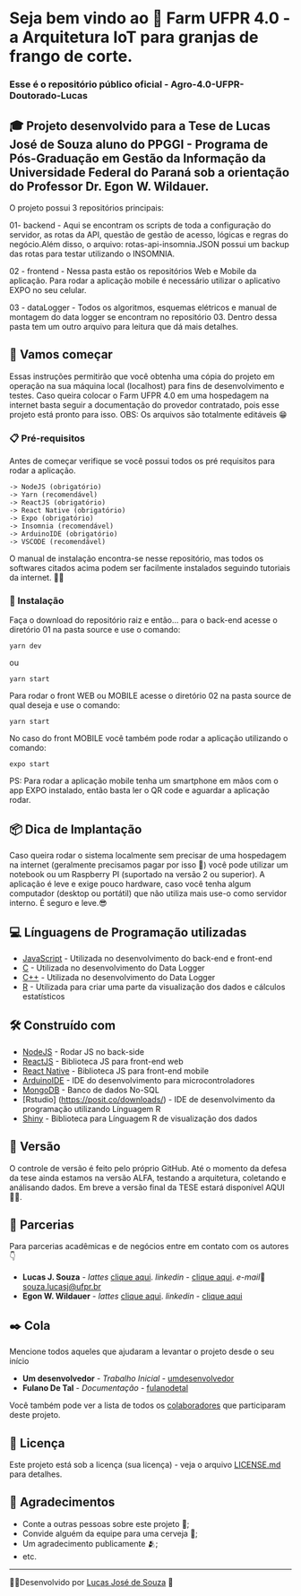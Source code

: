 # Seja bem vindo ao 🐔  Farm UFPR 4.0 - a Arquitetura IoT para granjas de frango de corte.
### Esse é o repositório público oficial - Agro-4.0-UFPR-Doutorado-Lucas

## 🎓 Projeto desenvolvido para a Tese de Lucas José de Souza aluno do PPGGI - Programa de Pós-Graduação em Gestão da Informação da Universidade Federal do Paraná sob a orientação do Professor Dr. Egon W. Wildauer.

O projeto possui 3 repositórios principais:

01- backend - Aqui se encontram os scripts de toda a configuração do servidor,
		      as rotas da API, questão de gestão de acesso, lógicas e regras
			  do negócio.Além disso, o arquivo: rotas-api-insomnia.JSON possui
			  um backup das rotas para testar utilizando o INSOMNIA.

02 - frontend - Nessa pasta estão os repositórios Web e Mobile da aplicação. Para 
				rodar a aplicação mobile é necessário utilizar o aplicativo EXPO no
				seu celular.

03 - dataLogger -  Todos os algoritmos, esquemas elétricos e manual de montagem do
				   data logger se encontram no repositório 03. Dentro dessa pasta
				   tem um outro arquivo para leitura que dá mais detalhes.



## 🚀 Vamos começar

Essas instruções permitirão que você obtenha uma cópia do projeto em operação na sua máquina local (localhost) para fins de desenvolvimento e testes.
Caso queira colocar o Farm UFPR 4.0 em uma hospedagem na internet basta seguir a documentação do provedor contratado, pois esse projeto está pronto para isso.
OBS: Os arquivos são totalmente editáveis 😁

### 📋 Pré-requisitos
Antes de começar verifique se você possui todos os pré requisitos para rodar a aplicação.

```
-> NodeJS (obrigatório)
-> Yarn (recomendável)
-> ReactJS (obrigatório)
-> React Native (obrigatório)
-> Expo (obrigatório)
-> Insomnia (recomendável)
-> ArduinoIDE (obrigatório)
-> VSCODE (recomendável)

```

O manual de instalação encontra-se nesse repositório, mas todos os softwares citados acima podem ser facilmente instalados seguindo tutoriais da internet. 👨‍💻


### 🔧 Instalação

Faça o download do repositório raiz e então... para o back-end acesse o diretório 01 na pasta source e use o comando:
```
yarn dev
```

ou

```
yarn start
```

Para rodar o front WEB ou MOBILE acesse o diretório 02 na pasta source de qual deseja e use o comando:

```
yarn start
```
No caso do front MOBILE você também pode rodar a aplicação utilizando o comando:

```
expo start
```

PS: Para rodar a aplicação mobile tenha um smartphone em mãos com o app EXPO instalado, então basta ler o QR code e aguardar a aplicação rodar.

## 📦 Dica de Implantação

Caso queira rodar o sistema localmente sem precisar de uma hospedagem na internet (geralmente precisamos pagar por isso 🤑) você pode utilizar um notebook ou um Raspberry PI (suportado na versão 2 ou superior).
A aplicação é leve e exige pouco hardware, caso você tenha algum computador (desktop ou portátil) que não utiliza mais use-o como servidor interno.
É seguro e leve.😎

## 💻 Línguagens de Programação utilizadas

* [JavaScript](https://www.javascript.com/) - Utilizada no desenvolvimento do back-end e front-end
* [C](https://www.bell-labs.com/usr/dmr/www/chist.html) - Utilizada no desenvolvimento do Data Logger
* [C++](http://isocpp.github.io/CppCoreGuidelines/CppCoreGuidelines) - Utilizada no desenvolvimento do Data Logger
* [R](https://www.r-project.org/) - Utilizada para criar uma parte da visualização dos dados e cálculos estatísticos

## 🛠️ Construído com

* [NodeJS](https://nodejs.org/pt-br/) - Rodar JS no back-side
* [ReactJS](https://pt-br.reactjs.org/) - Biblioteca JS para front-end web
* [React Native](https://reactnative.dev/) - Biblioteca JS para front-end mobile
* [ArduinoIDE](https://www.arduino.cc/) - IDE do desenvolvimento para microcontroladores
* [MongoDB](https://www.mongodb.com/) - Banco de dados No-SQL
* [Rstudio] (https://posit.co/downloads/) - IDE de desenvolvimento da programação utilizando Línguagem R
* [Shiny](https://shiny.rstudio.com/tutorial/) - Biblioteca para Línguagem R de visualização dos dados

## 📌 Versão

O controle de versão é feito pelo próprio GitHub. Até o momento da defesa da tese ainda estamos na versão ALFA, testando a arquitetura, coletando e análisando dados.
Em breve a versão final da TESE estará disponível AQUI🧑‍🎓. 

## 🤝 Parcerias

Para parcerias acadêmicas e de negócios entre em contato com os autores 👇

* **Lucas J. Souza** - *lattes* [clique aqui](http://lattes.cnpq.br/8057304667549945). *linkedin* - [clique aqui](https://www.linkedin.com/in/souzalucasj/). *e-mail*📨 souza.lucasj@ufpr.br
* **Egon W. Wildauer** - *lattes* [clique aqui](http://lattes.cnpq.br/8057304667549945). *linkedin* - [clique aqui](https://www.linkedin.com/in/souzalucasj/)

## ✒️ Cola

Mencione todos aqueles que ajudaram a levantar o projeto desde o seu início

* **Um desenvolvedor** - *Trabalho Inicial* - [umdesenvolvedor](https://github.com/linkParaPerfil)
* **Fulano De Tal** - *Documentação* - [fulanodetal](https://github.com/linkParaPerfil)

Você também pode ver a lista de todos os [colaboradores](https://github.com/usuario/projeto/colaboradores) que participaram deste projeto.

## 📄 Licença

Este projeto está sob a licença (sua licença) - veja o arquivo [LICENSE.md](https://github.com/usuario/projeto/licenca) para detalhes.

## 🙌 Agradecimentos

* Conte a outras pessoas sobre este projeto 📢;
* Convide alguém da equipe para uma cerveja 🍺;
* Um agradecimento publicamente 🫂;
* etc.


---
🧑‍🎓Desenvolvido por [Lucas José de Souza](https://github.com/lucas231090) 🤖
